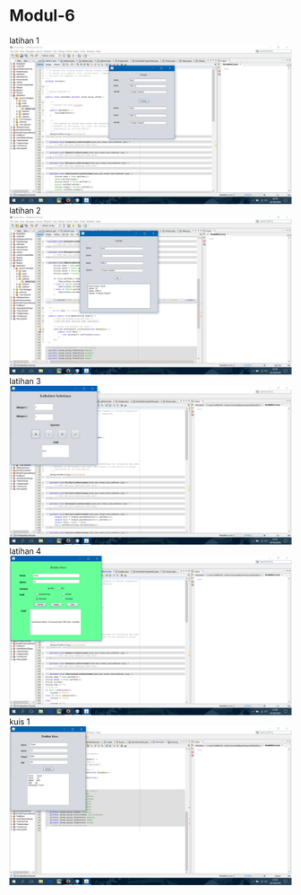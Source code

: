 # Modul-6
latihan 1
![alt text](https://github.com/KillBurger/Modul-6/blob/master/Screenshot%20(100).png)
latihan 2
![alt text](https://github.com/KillBurger/Modul-6/blob/master/Screenshot%20(101).png)
latihan 3
![alt text](https://github.com/KillBurger/Modul-6/blob/master/Screenshot%20(102).png)
latihan 4
![alt text](https://github.com/KillBurger/Modul-6/blob/master/Screenshot%20(103).png)
kuis 1
![alt text](https://github.com/KillBurger/Modul-6/blob/master/Screenshot%20(104).png)
